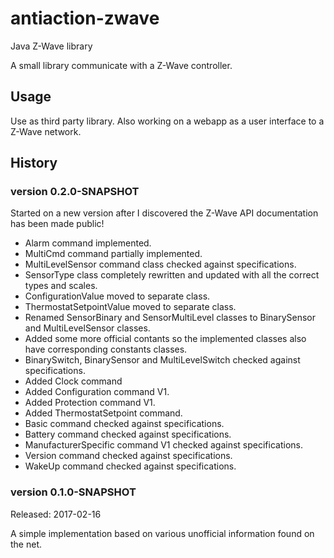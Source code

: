 antiaction-zwave
================

Java Z-Wave library

A small library communicate with a Z-Wave controller.

## Usage ##

Use as third party library.
Also working on a webapp as a user interface to a Z-Wave network.

## History ##

### version 0.2.0-SNAPSHOT ###

Started on a new version after I discovered the Z-Wave API documentation has been made public!

* Alarm command implemented.
* MultiCmd command partially implemented.
* MultiLevelSensor command class checked against specifications.
* SensorType class completely rewritten and updated with all the correct types and scales.
* ConfigurationValue moved to separate class.
* ThermostatSetpointValue moved to separate class.
* Renamed SensorBinary and SensorMultiLevel classes to BinarySensor and MultiLevelSensor classes.
* Added some more official contants so the implemented classes also have corresponding constants classes.
* BinarySwitch, BinarySensor and MultiLevelSwitch checked against specifications.
* Added Clock command
* Added Configuration command V1.
* Added Protection command V1.
* Added ThermostatSetpoint command.
* Basic command checked against specifications.
* Battery command checked against specifications.
* ManufacturerSpecific command V1 checked against specifications.
* Version command checked against specifications.
* WakeUp command checked against specifications.

### version 0.1.0-SNAPSHOT ###
Released: 2017-02-16

A simple implementation based on various unofficial information found on the net.
